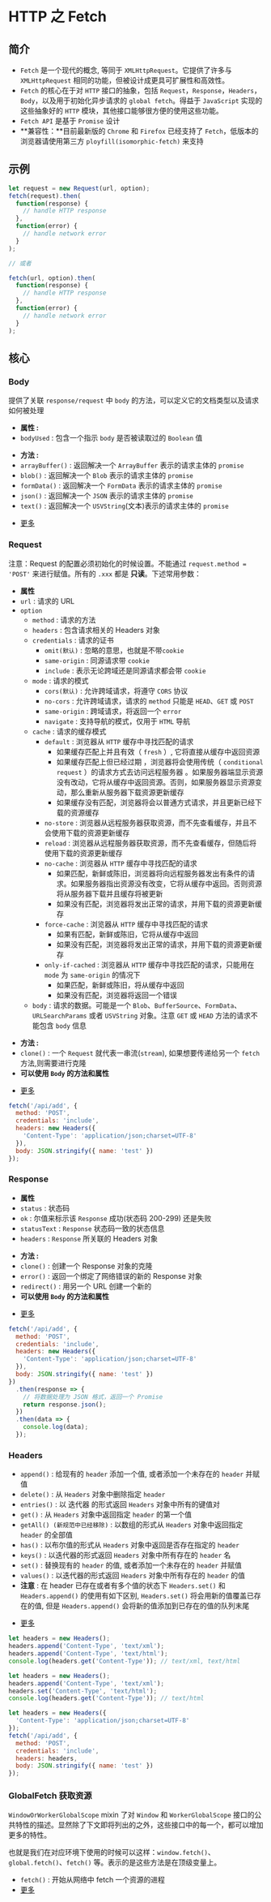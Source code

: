 # HTTP 之 Fetch

## 简介

- `Fetch` 是一个现代的概念, 等同于 `XMLHttpRequest`。它提供了许多与 `XMLHttpRequest` 相同的功能，但被设计成更具可扩展性和高效性。
- `Fetch` 的核心在于对 `HTTP` 接口的抽象，包括 `Request`，`Response`，`Headers`，`Body`，以及用于初始化异步请求的 `global fetch`。得益于 `JavaScript` 实现的这些抽象好的 `HTTP` 模块，其他接口能够很方便的使用这些功能。
- `Fetch API` 是基于 `Promise` 设计
- **兼容性：**目前最新版的 `Chrome` 和 `Firefox` 已经支持了 `Fetch`，低版本的浏览器请使用第三方 `ployfill(isomorphic-fetch)` 来支持

## 示例

```js
let request = new Request(url, option);
fetch(request).then(
  function(response) {
    // handle HTTP response
  },
  function(error) {
    // handle network error
  }
);

// 或者

fetch(url, option).then(
  function(response) {
    // handle HTTP response
  },
  function(error) {
    // handle network error
  }
);
```

## 核心

### Body

提供了关联 `response/request` 中 `body` 的方法，可以定义它的文档类型以及请求如何被处理

- **属性 :**
- `bodyUsed` : 包含一个指示 `body` 是否被读取过的 `Boolean` 值

* **方法 :**
* `arrayBuffer()` : 返回解决一个 `ArrayBuffer` 表示的请求主体的 `promise`
* `blob()` : 返回解决一个 `Blob` 表示的请求主体的 `promise`
* `formData()` : 返回解决一个 `FormData` 表示的请求主体的 `promise`
* `json()` : 返回解决一个 `JSON` 表示的请求主体的 `promise`
* `text()` : 返回解决一个 `USVString`(文本)表示的请求主体的 `promise`

- [更多](https://developer.mozilla.org/zh-CN/docs/Web/API/Body)

### Request

注意：Request 的配置必须初始化的时候设置。不能通过 `request.method = 'POST'` 来进行赋值。所有的 `.xxx` 都是 **只读**。下述常用参数：

- **属性**
- `url` : 请求的 URL
- `option`
  - `method` : 请求的方法
  - `headers` : 包含请求相关的 Headers 对象
  - `credentials` : 请求的证书
    - `omit(默认)` : 忽略的意思，也就是不带`cookie`
    - `same-origin` : 同源请求带 `cookie`
    - `include` : 表示无论跨域还是同源请求都会带 `cookie`
  - `mode` : 请求的模式
    - `cors(默认)` : 允许跨域请求，将遵守 `CORS` 协议
    - `no-cors` : 允许跨域请求，请求的 `method` 只能是 `HEAD`、`GET` 或 `POST`
    - `same-origin` : 跨域请求，将返回一个 `error`
    - `navigate` : 支持导航的模式，仅用于 `HTML` 导航
  - `cache` : 请求的缓存模式
    - `default` : 浏览器从 `HTTP` 缓存中寻找匹配的请求
      - 如果缓存匹配上并且有效（ `fresh` ）, 它将直接从缓存中返回资源
      - 如果缓存匹配上但已经过期 ，浏览器将会使用传统（ `conditional request` ）的请求方式去访问远程服务器 。如果服务器端显示资源没有改动，它将从缓存中返回资源。否则，如果服务器显示资源变动，那么重新从服务器下载资源更新缓存
      - 如果缓存没有匹配，浏览器将会以普通方式请求，并且更新已经下载的资源缓存
    - `no-store` : 浏览器从远程服务器获取资源，而不先查看缓存，并且不会使用下载的资源更新缓存
    - `reload` : 浏览器从远程服务器获取资源，而不先查看缓存，但随后将使用下载的资源更新缓存
    - `no-cache` : 浏览器从 `HTTP` 缓存中寻找匹配的请求
      - 如果匹配，新鲜或陈旧，浏览器将向远程服务器发出有条件的请求。如果服务器指出资源没有改变，它将从缓存中返回。否则资源将从服务器下载并且缓存将被更新
      - 如果没有匹配，浏览器将发出正常的请求，并用下载的资源更新缓存
    - `force-cache` : 浏览器从 `HTTP` 缓存中寻找匹配的请求
      - 如果有匹配，新鲜或陈旧，它将从缓存中返回
      - 如果没有匹配，浏览器将发出正常的请求，并用下载的资源更新缓存
    - `only-if-cached` : 浏览器从 `HTTP` 缓存中寻找匹配的请求，只能用在 `mode` 为 `same-origin` 的情况下
      - 如果匹配，新鲜或陈旧，将从缓存中返回
      - 如果没有匹配，浏览器将返回一个错误
  - `body` : 请求的数据。可能是一个 `Blob`、`BufferSource`、`FormData`、`URLSearchParams` 或者 `USVString` 对象。注意 `GET` 或 `HEAD` 方法的请求不能包含 `body` 信息

* **方法 :**
* `clone()` : 一个 `Request` 就代表一串流(`stream`), 如果想要传递给另一个 `fetch` 方法,则需要进行克隆
* **可以使用 `Body` 的方法和属性**

- [更多](https://developer.mozilla.org/zh-CN/docs/Web/API/Request)

```js
fetch('/api/add', {
  method: 'POST',
  credentials: 'include',
  headers: new Headers({
    'Content-Type': 'application/json;charset=UTF-8'
  }),
  body: JSON.stringify({ name: 'test' })
});
```

### Response

- **属性**
- `status` : 状态码
- `ok` : 尔值来标示该 `Response` 成功(状态码 200-299) 还是失败
- `statusText` : `Response` 状态码一致的状态信息
- `headers` : `Response` 所关联的 Headers 对象

* **方法 :**
* `clone()` : 创建一个 Response 对象的克隆
* `error()` : 返回一个绑定了网络错误的新的 Response 对象
* `redirect()` : 用另一个 URL 创建一个新的
* **可以使用 `Body` 的方法和属性**

- [更多](https://developer.mozilla.org/zh-CN/docs/Web/API/Response)

```js
fetch('/api/add', {
  method: 'POST',
  credentials: 'include',
  headers: new Headers({
    'Content-Type': 'application/json;charset=UTF-8'
  }),
  body: JSON.stringify({ name: 'test' })
})
  .then(response => {
    // 将数据处理为 JSON 格式，返回一个 Promise
    return response.json();
  })
  .then(data => {
    console.log(data);
  });
```

### Headers

- `append()` : 给现有的 `header` 添加一个值, 或者添加一个未存在的 `header` 并赋值
- `delete()` : 从 `Headers` 对象中删除指定 `header`
- `entries()` : 以 迭代器 的形式返回 `Headers` 对象中所有的键值对
- `get()` : 从 `Headers` 对象中返回指定 `header` 的第一个值
- `getAll() (新规范中已经移除)` : 以数组的形式从 `Headers` 对象中返回指定 `header` 的全部值
- `has()` : 以布尔值的形式从 `Headers` 对象中返回是否存在指定的 `header`
- `keys()` : 以迭代器的形式返回 `Headers` 对象中所有存在的 `header` 名
- `set()` : 替换现有的 `header` 的值, 或者添加一个未存在的 `header` 并赋值
- `values()` : 以迭代器的形式返回 `Headers` 对象中所有存在的 `header` 的值
- **注意** : 在 header 已存在或者有多个值的状态下 `Headers.set()` 和 `Headers.append()` 的使用有如下区别, `Headers.set()` 将会用新的值覆盖已存在的值, 但是 `Headers.append()` 会将新的值添加到已存在的值的队列末尾

* [更多](https://developer.mozilla.org/zh-CN/docs/Web/API/Headers)

```js
let headers = new Headers();
headers.append('Content-Type', 'text/xml');
headers.append('Content-Type', 'text/html');
console.log(headers.get('Content-Type')); // text/xml, text/html

let headers = new Headers();
headers.append('Content-Type', 'text/xml');
headers.set('Content-Type', 'text/html');
console.log(headers.get('Content-Type')); // text/html

let headers = new Headers({
  'Content-Type': 'application/json;charset=UTF-8'
});
fetch('/api/add', {
  method: 'POST',
  credentials: 'include',
  headers: headers,
  body: JSON.stringify({ name: 'test' })
});
```

### GlobalFetch 获取资源

`WindowOrWorkerGlobalScope` mixin 了对 `Window` 和 `WorkerGlobalScope` 接口的公共特性的描述。显然除了下文即将列出的之外，这些接口中的每一个，都可以增加更多的特性。

也就是我们在对应环境下使用的时候可以这样：`window.fetch()`、`global.fetch()`、`fetch()` 等。表示的是这些方法是在顶级变量上。

- `fetch()` : 开始从网络中 fetch 一个资源的进程
- [更多](https://developer.mozilla.org/zh-CN/docs/Web/API/WindowOrWorkerGlobalScope)
